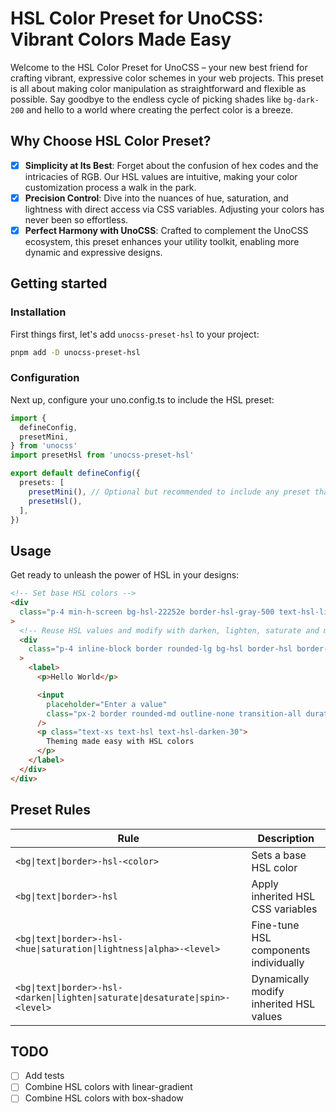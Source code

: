 # HSL Color Preset for UnoCSS: Vibrant Colors Made Easy

Welcome to the HSL Color Preset for UnoCSS – your new best friend for crafting vibrant, expressive color schemes in your web projects. This preset is all about making color manipulation as straightforward and flexible as possible. Say goodbye to the endless cycle of picking shades like `bg-dark-200` and hello to a world where creating the perfect color is a breeze.

## Why Choose HSL Color Preset?

- [x] **Simplicity at Its Best**: Forget about the confusion of hex codes and the intricacies of RGB. Our HSL values are intuitive, making your color customization process a walk in the park.
- [x] **Precision Control**: Dive into the nuances of hue, saturation, and lightness with direct access via CSS variables. Adjusting your colors has never been so effortless.
- [x] **Perfect Harmony with UnoCSS**: Crafted to complement the UnoCSS ecosystem, this preset enhances your utility toolkit, enabling more dynamic and expressive designs.

## Getting started

### Installation

First things first, let's add `unocss-preset-hsl` to your project:

```bash
pnpm add -D unocss-preset-hsl
```

### Configuration

Next up, configure your uno.config.ts to include the HSL preset:

```typescript
import {
  defineConfig,
  presetMini,
} from 'unocss'
import presetHsl from 'unocss-preset-hsl'

export default defineConfig({
  presets: [
    presetMini(), // Optional but recommended to include any preset that extends presetMini for theme color enhancements
    presetHsl(),
  ],
})
```

## Usage

Get ready to unleash the power of HSL in your designs:

```html
<!-- Set base HSL colors -->
<div
  class="p-4 min-h-screen bg-hsl-22252e border-hsl-gray-500 text-hsl-light-100"
>
  <!-- Reuse HSL values and modify with darken, lighten, saturate and more -->
  <div
    class="p-4 inline-block border rounded-lg bg-hsl border-hsl border-hsl-darken-20 bg-hsl-lighten-2"
  >
    <label>
      <p>Hello World</p>

      <input
        placeholder="Enter a value"
        class="px-2 border rounded-md outline-none transition-all duration-300 bg-hsl border-hsl border-hsl-darken-10 bg-hsl-lighten-5 focus:border-hsl-teal placeholder:text-hsl focus:border-hsl-darken-20 placeholder:text-hsl-darken-50 focus:-bg-hsl-spin-100"
      />
      <p class="text-xs text-hsl text-hsl-darken-30">
        Theming made easy with HSL colors
      </p>
    </label>
  </div>
</div>

```

## Preset Rules

| Rule                                                                           | Description                             |
| ------------------------------------------------------------------------------ | --------------------------------------- |
| `<bg\|text\|border>-hsl-<color>`                                               | Sets a base HSL color                   |
| `<bg\|text\|border>-hsl`                                                       | Apply inherited HSL CSS variables       |
| `<bg\|text\|border>-hsl-<hue\|saturation\|lightness\|alpha>-<level>`           | Fine-tune HSL components individually   |
| `<bg\|text\|border>-hsl-<darken\|lighten\|saturate\|desaturate\|spin>-<level>` | Dynamically modify inherited HSL values |

## TODO

- [ ] Add tests
- [ ] Combine HSL colors with linear-gradient
- [ ] Combine HSL colors with box-shadow
